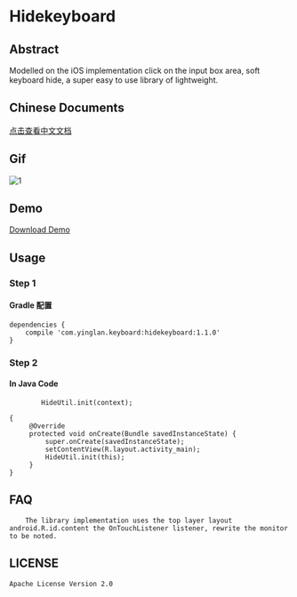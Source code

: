 # Hidekeyboard
## Abstract
Modelled on the iOS implementation click on the input box area, soft keyboard hide, a super easy to use library of lightweight.

## Chinese Documents
[点击查看中文文档](https://github.com/yingLanNull/HideKeyboard/blob/master/READEME_CN.md)

## Gif
![1](https://github.com/yingLanNull/HideKeyboard/blob/master/show/show.gif)

## Demo
[Download Demo](https://github.com/yingLanNull/HideKeyboard/blob/master/show/demo-debug.apk)

## Usage
### Step 1
#### Gradle 配置
```
dependencies {
    compile 'com.yinglan.keyboard:hidekeyboard:1.1.0'
}
```

### Step 2

#### In Java Code

```
		HideUtil.init(context);
```

```
{
	 @Override
     protected void onCreate(Bundle savedInstanceState) {
         super.onCreate(savedInstanceState);
         setContentView(R.layout.activity_main);
         HideUtil.init(this);
     }
}

```
## FAQ

```
	The library implementation uses the top layer layout android.R.id.content the OnTouchListener listener, rewrite the monitor to be noted.
```

## LICENSE

    Apache License Version 2.0

